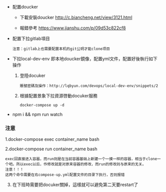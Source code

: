 - 配置doucker

  - 下載安裝doucker http://c.biancheng.net/view/3121.html

  - 報錯參考 https://www.jianshu.com/p/09d53c822cf8

- 配置下拉gitlab項目

  ```
  注意：gitlab上也需要配置本机的git公玥才能clone项目
  ```

- 下拉local-dev-env 即本地doucker鏡像，配置yml文件，配置好後執行如下操作

  1. 登陸docuker

     ```
     賬號密碼及操作：http://lqbyun.com/devops/local-dev-env/snippets/2
     ```

  2. 根據配置景象下拉資源啓動docuker服務

     ```
     docker-compose up -d
     ```

- npm i  && npm run watch



### 注意

1.docker-compose exec container_name bash

2.docker-compose run container_name bash

```
exec回直接进入容器，而run则是在当前容器基础上新建一个一摸一样的容器，相当于clone一个吧。所以exec以后，作修改就是对原来容器的修改，而run的修改则与原来的无关。
注意！！！
这两个命令需要在右compose-up.yml配置文件的目录下执行，否则报错
```



3. 在下班時需要把docuker關掉，這樣就可以避免第二天要restart了

